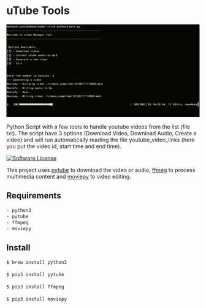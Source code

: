 # uTube Tools

![alt text](https://raw.githubusercontent.com/cristianodpp/uTube-Tools/master/photo.png)

Python Script with a few tools to handle youtube videos from the list (file txt).
The script have 3 options (Download Video, Download Audio, Create a video) and will run automatically reading the file youtube_video_links (here you put the video id, start time and end time).

[![Software License](https://img.shields.io/badge/license-MIT-brightgreen.svg?style=flat-square)](LICENSE.md)

This project uses [pytube](https://github.com/nficano/pytube) to download the video or audio, [ffmeg](https://github.com/FFmpeg/FFmpeg) to process multimedia content and [moviepy](https://github.com/Zulko/moviepy) to video editing.

## Requirements

    - python3 
    - pytube 
    - ffmpeg 
    - moviepy 

## Install

    $ brew install python3

    $ pip3 install pytube

    $ pip3 install ffmpeg

    $ pip3 install moviepy

